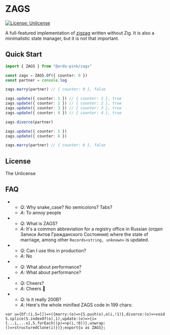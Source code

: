 # ZAGS

[![License: Unlicense](https://img.shields.io/badge/license-Unlicense-blue.svg)](http://unlicense.org/)

A full-featured implementation of [zigzag](https://en.wikipedia.org/wiki/Zigzag) written without Zig. It is also a minimalistic
state manager, but it is not that important.

## Quick Start

```typescript
import { ZAGS } from "@ordo-pink/zags"

const zags = ZAGS.Of({ counter: 0 })
const partner = console.log

zags.marry(partner) // { counter: 0 }, false

zags.update({ counter: 1 }) // { counter: 1 }, true
zags.update({ counter: 2 }) // { counter: 2 }, true
zags.update({ counter: 3 }) // { counter: 3 }, true
zags.update({ counter: 4 }) // { counter: 4 }, true

zags.divorce(partner)

zags.update({ counter: 5 })
zags.update({ counter: 6 })

zags.marry(partner) // { counter: 6 }, false
```

## License

The Unlicense

## FAQ

- - _Q_: Why snake_case? No semicolons? Tabs?
  - _A_: To annoy people
- - _Q_: What is ZAGS?
  - _A_: It's a common abbreviation for a registry office in Russian (отдел Записи Актов Гражданского Состояния) where the state
    of marriage, among other `Records<string, unknown>` is updated.
- - _Q_: Can I use this in production?
  - _A_: No
- - _Q_: What about performance?
  - _A_: What about performance?
- - _Q_: Cheers?
  - _A_: Cheers 🍻
- - _Q_: Is it really 200B?
  - _A_: Here's the whole minified ZAGS code in 199 chars:

```
var u={Of:(i,S=[])=>({marry:(o)=>{S.push(o),o(i,!1)},divorce:(o)=>void S.splice(S.indexOf(o),1),update:(o)=>{i={...i,...o},S.forEach((p)=>p(i,!0))},unwrap:()=>structuredClone(i)})};export{u as ZAGS};
```

